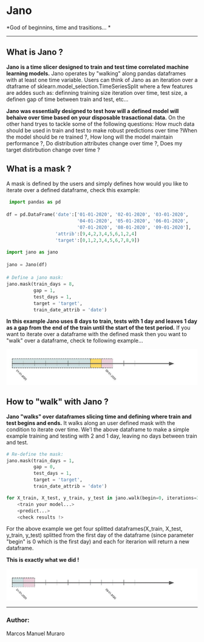 
# Jano

*God of beginnins, time and trasitions... *

---------------------------------------------------------------

## What is Jano ?

__Jano is a time slicer designed to train and test time correlated machine learning models.__ Jano operates by "walking" along pandas dataframes with at least one time variable. Users can think of Jano as an iteration over a dtaframe of sklearn.model_selection.TimeSeriesSplit where a few features are addes such as: definning training size iteration over time, test size, a definen gap of time between train and test, etc...

__Jano was essentially designed to test how will a defined model will behaive over time based on your disposable trasactional data.__ On the other hand tryes to tackle some of the following questions: How much data should be used in train and test to make robust predictions over time ?When the model should be re trained ?, How long will the model maintain performance ?, Do distribution attributes change over time ?, Does my target distirbution change over time ?

##  What is a mask ?

A mask is defined by the users and simply defines how would you like to iterate over a defined dataframe, check this example: 


```python
 import pandas as pd

df = pd.DataFrame('date':['01-01-2020', '02-01-2020', '03-01-2020',
                          '04-01-2020', '05-01-2020', '06-01-2020',
                          '07-01-2020', '08-01-2020', '09-01-2020'],
                  'attrib':[9,4,2,3,4,5,6,1,2,4]
                  'target':[0,1,2,3,4,5,6,7,8,9])
```


```python
import jano as jano

jano = Jano(df)

# Define a jano mask:
jano.mask(train_days = 8, 
          gap = 1, 
          test_days = 1, 
          target = 'target', 
          train_date_attrib = 'date')
```

__In this example Jano uses 8 days to train, tests with 1 day and leaves 1 day as a gap from the end of the train until the start of the test period.__ If you want to iterate over a dataframe with the defined mask then you want to "walk" over a dataframe, check te following example...

!['basic walk usage'](./docs/jano)

## How to "walk" with Jano ?

__Jano "walks" over dataframes slicing time and defining where train and test begins and ends.__ It walks along an user defined mask with the condition to iterate over time. We'l the above dataframe to make a simple example training and testing with 2 and 1 day, leaving no days between train and test.


```python
# Re-define the mask:
jano.mask(train_days = 1, 
          gap = 0, 
          test_days = 1, 
          target = 'target', 
          train_date_attrib = 'date')
```


```python
for X_train, X_test, y_train, y_test in jano.walk(begin=0, iterations=3, shift=0):
    <train your model...>
    <predict...>
    <check results !>
```

For the above example we get four splitted dataframes(X_train, X_test, y_train, y_test) splitted from the first day of the dataframe (since parameter "begin" is 0 which is the first day) and each for iterarion will return a new dataframe.

__This is exactly what we did !__

!['basic walk usage'](./docs/jano_walk.gif)

---

### Author:

Marcos Manuel Muraro
